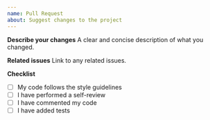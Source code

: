 ```yaml
---
name: Pull Request
about: Suggest changes to the project
---
```


**Describe your changes**
A clear and concise description of what you changed.

**Related issues**
Link to any related issues.

**Checklist**
- [ ] My code follows the style guidelines
- [ ] I have performed a self-review
- [ ] I have commented my code
- [ ] I have added tests
